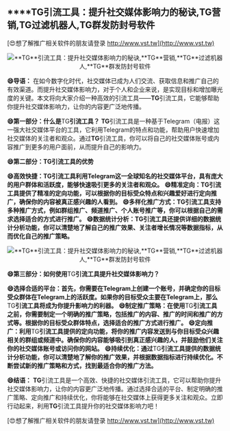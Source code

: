 ## ****TG**引流工具：提升社交媒体影响力的秘诀,**TG**营销,**TG**过滤机器人,**TG**群发防封号软件**

[😍想了解推广相关软件的朋友请登录 http://www.vst.tw](http://www.vst.tw)

 <center><img src="https://vst.tw/MP4/tuiguang/png/2.png" alt="**TG**引流工具：提升社交媒体影响力的秘诀,**TG**营销,**TG**过滤机器人,**TG**群发防封号软件"></center>

**😄导语：**
在如今数字化时代，社交媒体已成为人们交流、获取信息和推广自己的有效渠道。而提升社交媒体影响力，对于个人和企业来说，是实现目标和增加曝光度的关键。本文将向大家介绍一种高效的引流工具——**TG**引流工具，它能够帮助你提升社交媒体影响力，让你的内容更广泛地传播。

**😄第一部分：什么是**TG**引流工具？**
**TG**引流工具是一种基于Telegram（电报）这一强大社交媒体平台的工具，它利用Telegram的特点和功能，帮助用户快速增加社交媒体的关注者和观众。通过**TG**引流工具，你可以将自己的社交媒体账号或内容推广到更多的用户面前，从而提升自己的影响力。

**😄第二部分：**TG**引流工具的优势**

**😄高效快捷：**TG**引流工具利用Telegram这一全球知名的社交媒体平台，具有庞大的用户群体和活跃度，能够快速吸引更多的关注者和观众。**
**😄精准定向：**TG**引流工具提供了精准的定向功能，可以根据你的目标受众特点和兴趣爱好进行定向推广，确保你的内容被真正感兴趣的人看到。**
**😄多样化推广方式：**TG**引流工具支持多种推广方式，例如群组推广、频道推广、个人账号推广等，你可以根据自己的需求选择适合的方式进行推广。**
**😄数据统计分析：**TG**引流工具还提供详细的数据统计分析功能，你可以清楚地了解自己的推广效果、关注者增长情况等数据指标，从而优化自己的推广策略。**

 <center><img src="https://vst.tw/MP4/tuiguang/png/4.png" alt="**TG**引流工具：提升社交媒体影响力的秘诀,**TG**营销,**TG**过滤机器人,**TG**群发防封号软件"></center>

**😄第三部分：如何使用**TG**引流工具提升社交媒体影响力？**

**😄选择合适的平台：首先，你需要在Telegram上创建一个账号，并确定你的目标受众群体在Telegram上的活跃度。如果你的目标受众主要在Telegram上，那么**TG**引流工具将成为你提升影响力的利器。**
**😄制定推广策略：在使用**TG**引流工具之前，你需要制定一个明确的推广策略，包括推广的内容、推广的时间和推广的方式等。根据你的目标受众群体特点，选择适合的推广方式进行推广。**
**😄定向推广：利用**TG**引流工具提供的定向功能，将你的推广内容发送到与你目标受众兴趣相关的群组或频道中。确保你的内容能够吸引到真正感兴趣的人，并鼓励他们关注你的社交媒体账号或访问你的网站。**
**😄持续优化：通过**TG**引流工具提供的数据统计分析功能，你可以清楚地了解你的推广效果，并根据数据指标进行持续优化。不断尝试新的推广策略和方式，找到最适合你的推广方法。**

**😄结语：**
**TG**引流工具是一个高效、快捷的社交媒体引流工具，它可以帮助你提升社交媒体影响力，让你的内容更广泛地传播。通过选择合适的平台、制定明确的推广策略、定向推广和持续优化，你将能够在社交媒体上获得更多关注和观众。立即行动起来，利用**TG**引流工具提升你的社交媒体影响力吧！

[😍想了解推广相关软件的朋友请登录 http://www.vst.tw](http://www.vst.tw)




